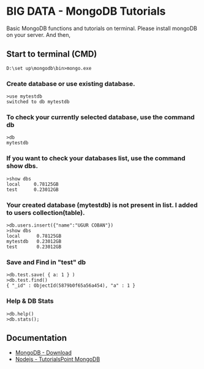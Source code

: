 # BIG DATA - MongoDB Tutorials
Basic MongoDB functions and tutorials on terminal. Please install mongoDB on your server. And then,

## Start to terminal (CMD)
```
D:\set up\mongodb\bin>mongo.exe
```

### Create database or use existing database.
```
>use mytestdb
switched to db mytestdb
```

### To check your currently selected database, use the command db
```
>db
mytestdb
```

### If you want to check your databases list, use the command show dbs.
```
>show dbs
local     0.78125GB
test      0.23012GB
```

### Your created database (mytestdb) is not present in list. I added to users collection(table).
```
>db.users.insert({"name":"UGUR COBAN"})
>show dbs
local      0.78125GB
mytestdb   0.23012GB
test       0.23012GB
```

### Save and Find in "test" db
```
>db.test.save( { a: 1 } )
>db.test.find()
{ "_id" : ObjectId(5879b0f65a56a454), "a" : 1 }
```

### Help & DB Stats
```
>db.help()
>db.stats();
```


## Documentation

* [MongoDB - Download](https://www.mongodb.com/download-center/community)
* [Nodejs - TutorialsPoint MongoDB](https://www.tutorialspoint.com/mongodb/index.htm)
